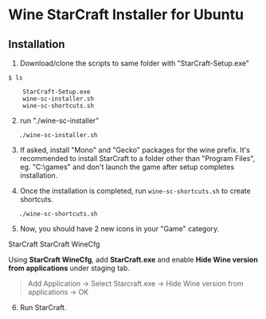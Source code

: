 Wine StarCraft Installer for Ubuntu
=======================
## Installation
1. Download/clone the scripts to same folder with "StarCraft-Setup.exe" 

```
$ ls
	
	StarCraft-Setup.exe
	wine-sc-installer.sh
	wine-sc-shortcuts.sh

```
2. run "./wine-sc-installer"

`	./wine-sc-installer.sh`

3. If asked, install "Mono" and "Gecko" packages for the wine prefix. It's recommended to install StarCraft to a folder other than "Program Files", eg. "C:\games" and don't launch the game after setup completes installation. 

4. Once the installation is completed, run `wine-sc-shortcuts.sh` to create shortcuts.

`	./wine-sc-shortcuts.sh`

5.  Now, you should have 2 new icons in your "Game" category.

StarCraft
StarCraft WineCfg

Using **StarCraft WineCfg**,  add **StarCraft.exe** and enable **Hide Wine version from applications** under staging tab. 
   
> Add Application -> Select Starcraft.exe -> Hide Wine version from applications -> OK
    
6. Run StarCraft.